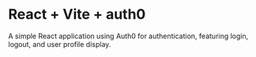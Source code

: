 # React + Vite + auth0

A simple React application using Auth0 for authentication, featuring login, logout, and user profile display.
